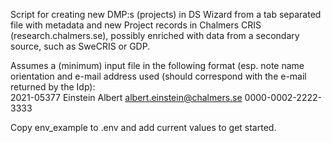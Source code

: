 Script for creating new DMP:s (projects) in DS Wizard from a tab separated file with metadata and new Project records in Chalmers CRIS (research.chalmers.se), possibly enriched with data from a secondary source, such as SweCRIS or GDP.

Assumes a (minimum) input file in the following format (esp. note name orientation and e-mail address used (should correspond with the e-mail returned by the Idp):   
2021-05377	Einstein Albert   albert.einstein@chalmers.se	0000-0002-2222-3333

Copy env_example to .env and add current values to get started.
